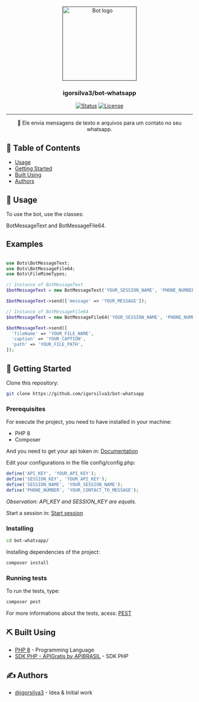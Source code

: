 <p align="center">
  <a href="" rel="noopener">
 <img width=200px height=200px src="https://i.imgur.com/FxL5qM0.jpg" alt="Bot logo"></a>
</p>

<h3 align="center">igorsilva3/bot-whatsapp</h3>

<div align="center">

[![Status](https://img.shields.io/badge/status-active-success.svg)]()
[![License](https://img.shields.io/badge/license-MIT-blue.svg)](/LICENSE)

</div>

---

<p align="center"> 🤖 Ele envia mensagens de texto e arquivos para um contato no seu whatsapp.
    <br> 
</p>

## 📝 Table of Contents

- [Usage](#usage)
- [Getting Started](#getting_started)
- [Built Using](#built_using)
- [Authors](#authors)

## 🎈 Usage <a name = "usage"></a>

To use the bot, use the classes:

BotMessageText and BotMessageFile64.

## Examples

```php

use Bots\BotMessageText;
use Bots\BotMessageFile64;
use Bots\FileMimeTypes;

// Instance of BotMessageText
$botMessageText = new BotMessageText('YOUR_SESSION_NAME', 'PHONE_NUMBER');

$botMessageText->send(['message' => 'YOUR_MESSAGE']);

// Instance of BotMessageFile64
$botMessageText = new BotMessageFile64('YOUR_SESSION_NAME', 'PHONE_NUMBER', FileMimeTypes::PDF);

$botMessageText->send([
  'fileName' => 'YOUR_FILE_NAME',
  'caption' => 'YOUR_CAPTION',
  'path' => 'YOUR_FILE_PATH',
]);
```

## 🏁 Getting Started <a name = "getting_started"></a>

Clone this repository:

```bash
git clone https://github.com/igorsilva3/bot-whatsapp
```

### Prerequisites

For execute the project, you need to have installed in your machine:

- PHP 8
- Composer

And you need to get your api token in: [Documentation](https://documenter.getpostman.com/view/24382542/2s8YeptYaN)

Edit your configurations in the file config/config.php:

```php
define('API_KEY', 'YOUR_API_KEY');
define('SESSION_KEY', 'YOUR_API_KEY');
define('SESSION_NAME', 'YOUR_SESSION_NAME');
define('PHONE_NUMBER', 'YOUR_CONTACT_TO_MESSAGE');
```

*Observation*: *API_KEY and SESSION_KEY are equals.*

Start a session in: [Start session](https://whatsapp-free01.wppserver.com/start)

### Installing

```bash
cd bot-whatsapp/
```

Installing dependencies of the project: 

```bash
composer install
```

### Running tests

To run the tests, type:

```bash
composer pest
```

For more informations about the tests, acess: [PEST](https://pestphp.com/docs/installation)

## ⛏️ Built Using <a name = "built_using"></a>

- [PHP 8](https://www.php.net/) - Programming Language
- [SDK PHP - APIGratis by APIBRASIL](https://github.com/jhowbhz/package-apigratis) - SDK PHP

## ✍️ Authors <a name = "authors"></a>

- [@igorsilva3](https://github.com/igorsilva3) - Idea & Initial work